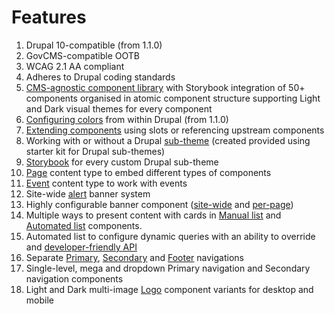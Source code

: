# Features

1. Drupal 10-compatible (from 1.1.0)
2. GovCMS-compatible OOTB
3. WCAG 2.1 AA compliant
4. Adheres to Drupal coding standards
5. [CMS-agnostic component library](development/ui-kit/) with Storybook integration of 50+ components organised in atomic component structure supporting Light and Dark visual themes for every component
6. [Configuring colors](content-authoring/site-wide-configuration/theme-settings/colors.md) from within Drupal (from 1.1.0)
7. [Extending components](development/ui-kit/extending-components.md) using slots or referencing upstream components
8. Working with or without a Drupal [sub-theme](development/drupal-theme/sub-theme.md) (created provided using starter kit for Drupal sub-themes)
9. [Storybook](development/ui-kit/storybook.md) for every custom Drupal sub-theme
10. [Page](content-authoring/content-types/page-content-type/) content type to embed different types of components
11. [Event](content-authoring/content-types/event.md) content type to work with events
12. Site-wide [alert](content-authoring/content-types/alert.md) banner system
13. Highly configurable banner component ([site-wide](content-authoring/site-wide-configuration/banner.md) and [per-page](content-authoring/content-types/page-content-type/))
14. Multiple ways to present content with cards in [Manual list](content-authoring/components/manual-list/) and [Automated list](content-authoring/components/automated-list.md) components.
15. Automated list to configure dynamic queries with an ability to override and [developer-friendly API](development/drupal-theme/automated-list.md)
16. Separate [Primary](content-authoring/site-wide-configuration/header.md), [Secondary](content-authoring/site-wide-configuration/header.md) and [Footer](content-authoring/site-wide-configuration/theme-settings/footer.md) navigations
17. Single-level, mega and dropdown Primary navigation and Secondary navigation components
18. Light and Dark multi-image [Logo](content-authoring/site-wide-configuration/theme-settings/logo.md) component variants for desktop and mobile
